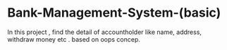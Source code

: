 # Bank-Management-System-(basic)
In this project , find the detail of accountholder like name, address, withdraw money etc . based on oops concep.

